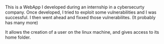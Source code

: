 This is a WebApp I developed during an internship in a cybersecurty company.
Once developed, I tried to exploit some vulnerabilities and I was successful.
I then went ahead and fixxed those vulnerabilites. (It probably has many more)

It allows the creation of a user on the linux machine, and gives access to its home folder.
